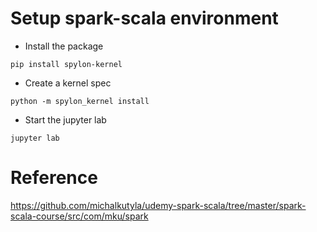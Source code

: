 # Setup spark-scala environment

- Install the package

```shell
pip install spylon-kernel
```

- Create a kernel spec

```shell
python -m spylon_kernel install
```

- Start the jupyter lab

```shell
jupyter lab
```

# Reference

https://github.com/michalkutyla/udemy-spark-scala/tree/master/spark-scala-course/src/com/mku/spark
